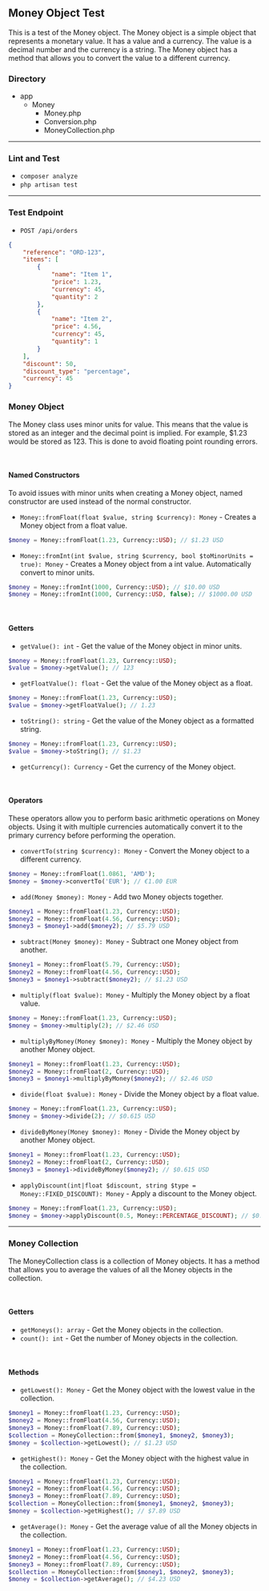 ## Money Object Test

This is a test of the Money object. The Money object is a simple object that represents a monetary value. It has a value and a currency. The value is a decimal number and the currency is a string. The Money object has a method that allows you to convert the value to a different currency.

### Directory

- app
  - Money
    - Money.php
    - Conversion.php
    - MoneyCollection.php
---

### Lint and Test

- `composer analyze`
- `php artisan test`

---
### Test Endpoint

- `POST /api/orders`

```json
{
    "reference": "ORD-123",
    "items": [
        {
            "name": "Item 1",
            "price": 1.23,
            "currency": 45,
            "quantity": 2
        },
        {
            "name": "Item 2",
            "price": 4.56,
            "currency": 45,
            "quantity": 1
        }
    ],
    "discount": 50,
    "discount_type": "percentage",
    "currency": 45
}
```

### Money Object

The Money class uses minor units for value. This means that the value is stored as an integer and the decimal point is implied. For example, $1.23 would be stored as 123. This is done to avoid floating point rounding errors.

&nbsp;
#### Named Constructors

To avoid issues with minor units when creating a Money object, named constructor are used instead of the normal constructor.

* `Money::fromFloat(float $value, string $currency): Money` - Creates a Money object from a float value.
```php
$money = Money::fromFloat(1.23, Currency::USD); // $1.23 USD
```
* `Money::fromInt(int $value, string $currency, bool $toMinorUnits = true): Money` - Creates a Money object from a int value. Automatically convert to minor units.
```php
$money = Money::fromInt(1000, Currency::USD); // $10.00 USD
$money = Money::fromInt(1000, Currency::USD, false); // $1000.00 USD
```
&nbsp;
#### Getters

* `getValue(): int` - Get the value of the Money object in minor units.
```php
$money = Money::fromFloat(1.23, Currency::USD);
$value = $money->getValue(); // 123
```
* `getFloatValue(): float` - Get the value of the Money object as a float.
```php
$money = Money::fromFloat(1.23, Currency::USD);
$value = $money->getFloatValue(); // 1.23
```
* `toString(): string` - Get the value of the Money object as a formatted string.
```php
$money = Money::fromFloat(1.23, Currency::USD);
$value = $money->toString(); // $1.23
```
* `getCurrency(): Currency` - Get the currency of the Money object.

&nbsp;
#### Operators

These operators allow you to perform basic arithmetic operations on Money objects. Using it with multiple currencies automatically convert it to the primary currency before performing the operation.

* `convertTo(string $currency): Money` - Convert the Money object to a different currency.
```php
$money = Money::fromFloat(1.0861, 'AMD');
$money = $money->convertTo('EUR'); // €1.00 EUR
```
* `add(Money $money): Money` - Add two Money objects together.
```php
$money1 = Money::fromFloat(1.23, Currency::USD);
$money2 = Money::fromFloat(4.56, Currency::USD);
$money3 = $money1->add($money2); // $5.79 USD
```
* `subtract(Money $money): Money` - Subtract one Money object from another.
```php
$money1 = Money::fromFloat(5.79, Currency::USD);
$money2 = Money::fromFloat(4.56, Currency::USD);
$money3 = $money1->subtract($money2); // $1.23 USD
```
* `multiply(float $value): Money` - Multiply the Money object by a float value.
```php
$money = Money::fromFloat(1.23, Currency::USD);
$money = $money->multiply(2); // $2.46 USD
```
* `multiplyByMoney(Money $money): Money` - Multiply the Money object by another Money object.
```php
$money1 = Money::fromFloat(1.23, Currency::USD);
$money2 = Money::fromFloat(2, Currency::USD);
$money3 = $money1->multiplyByMoney($money2); // $2.46 USD
```
* `divide(float $value): Money` - Divide the Money object by a float value.
```php
$money = Money::fromFloat(1.23, Currency::USD);
$money = $money->divide(2); // $0.615 USD
```
* `divideByMoney(Money $money): Money` - Divide the Money object by another Money object.
```php
$money1 = Money::fromFloat(1.23, Currency::USD);
$money2 = Money::fromFloat(2, Currency::USD);
$money3 = $money1->divideByMoney($money2); // $0.615 USD
```
* `applyDiscount(int|float $discount, string $type = Money::FIXED_DISCOUNT): Money` - Apply a discount to the Money object.
```php
$money = Money::fromFloat(1.23, Currency::USD);
$money = $money->applyDiscount(0.5, Money::PERCENTAGE_DISCOUNT); // $0.615 USD
```

---
### Money Collection

The MoneyCollection class is a collection of Money objects. It has a method that allows you to average the values of all the Money objects in the collection.

&nbsp;
#### Getters

* `getMoneys(): array` - Get the Money objects in the collection.
* `count(): int` - Get the number of Money objects in the collection.

&nbsp;
#### Methods

* `getLowest(): Money` - Get the Money object with the lowest value in the collection.
```php
$money1 = Money::fromFloat(1.23, Currency::USD);
$money2 = Money::fromFloat(4.56, Currency::USD);
$money3 = Money::fromFloat(7.89, Currency::USD);
$collection = MoneyCollection::from($money1, $money2, $money3);
$money = $collection->getLowest(); // $1.23 USD
```
* `getHighest(): Money` - Get the Money object with the highest value in the collection.
```php
$money1 = Money::fromFloat(1.23, Currency::USD);
$money2 = Money::fromFloat(4.56, Currency::USD);
$money3 = Money::fromFloat(7.89, Currency::USD);
$collection = MoneyCollection::from($money1, $money2, $money3);
$money = $collection->getHighest(); // $7.89 USD
```
* `getAverage(): Money` - Get the average value of all the Money objects in the collection.
```php
$money1 = Money::fromFloat(1.23, Currency::USD);
$money2 = Money::fromFloat(4.56, Currency::USD);
$money3 = Money::fromFloat(7.89, Currency::USD);
$collection = MoneyCollection::from($money1, $money2, $money3);
$money = $collection->getAverage(); // $4.23 USD
```
